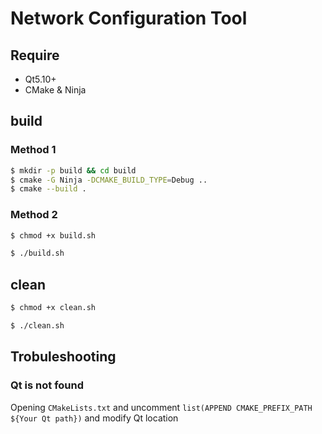 # Network Configuration Tool

## Require

- Qt5.10+
- CMake & Ninja

## build

### Method 1

```bash
$ mkdir -p build && cd build
$ cmake -G Ninja -DCMAKE_BUILD_TYPE=Debug ..
$ cmake --build .
```

### Method 2

```bash
$ chmod +x build.sh

$ ./build.sh
```

## clean

```bash
$ chmod +x clean.sh

$ ./clean.sh
```

## Trobuleshooting

### Qt is not found

Opening ```CMakeLists.txt``` and uncomment ```list(APPEND CMAKE_PREFIX_PATH ${Your Qt path})``` and modify Qt location
